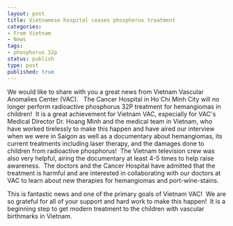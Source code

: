 ```yaml
---
layout: post
title: Vietnamese hospital ceases phosphorus treatment
categories:
- From Vietnam
- News
tags:
- phosphorus 32p
status: publish
type: post
published: true
---
```

We would like to share with you a great news from Vietnam Vascular Anomalies Center (VAC).   The Cancer Hospital in Ho Chi Minh City will no longer perform radioactive phosphorus 32P treatment for hemangiomas in children!  It is a great achievement for Vietnam VAC, especially for VAC's Medical Director Dr. Hoang Minh and the medical team in Vietnam, who have worked tirelessly to make this happen and have aired our interview when we were in Saigon as well as a documentary about hemangiomas, its current treatments including laser therapy, and the damages done to children from radioactive phosphorus!  The Vietnam television crew was also very helpful, airing the documentary at least 4-5 times to help raise awareness.  The doctors and the Cancer Hospital have admitted that the treatment is harmful and are interested in collaborating with our doctors at VAC to learn about new therapies for hemangiomas and port-wine-stains. 

This is fantastic news and one of the primary goals of Vietnam VAC!  We are so grateful for all of your support and hard work to make this happen!  It is a beginning step to get modern treatment to the children with vascular birthmarks in Vietnam.
